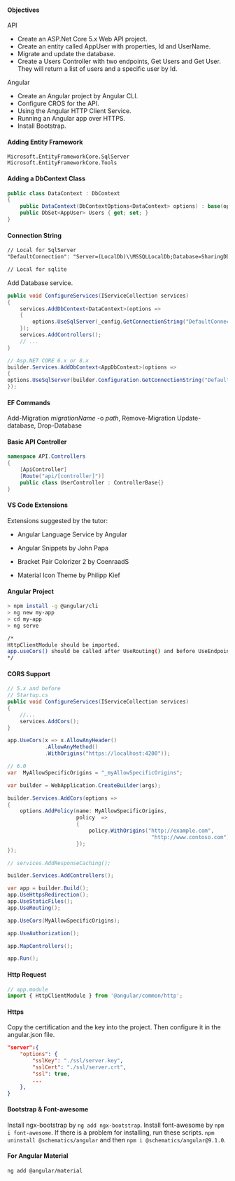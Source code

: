 #### Objectives

API

+ Create an ASP.Net Core 5.x Web API project.
+ Create an entity called AppUser with properties, Id and UserName.
+ Migrate and update the database.
+ Create a Users Controller with two endpoints, Get Users and Get User. They will return a list of users and a specific user by Id.

Angular

- Create an Angular project by Angular CLI.
- Configure CROS for the API.
- Using the Angular HTTP Client Service.
- Running an Angular app over HTTPS.
- Install Bootstrap.

#### Adding Entity Framework

```
Microsoft.EntityFrameworkCore.SqlServer
Microsoft.EntityFrameworkCore.Tools
```

#### Adding a DbContext Class

```csharp
public class DataContext : DbContext
{
    public DataContext(DbContextOptions<DataContext> options) : base(options) { }
    public DbSet<AppUser> Users { get; set; }
}
```

#### Connection String

```xml
// Local for SqlServer
"DefaultConnection": "Server=(LocalDb)\\MSSQLLocalDb;Database=SharingDb;"

// Local for sqlite
```

Add Database service.

```csharp
public void ConfigureServices(IServiceCollection services)
{
    services.AddDbContext<DataContext>(options =>
    {
        options.UseSqlServer(_config.GetConnectionString("DefaultConnection"));
    });
    services.AddControllers();
    // ...
}

// Asp.NET CORE 6.x or 8.x
builder.Services.AddDbContext<AppDbContext>(options =>
{
options.UseSqlServer(builder.Configuration.GetConnectionString("DefaultConnection"));
});
```

#### EF Commands

Add-Migration *migrationName* -o *path*, Remove-Migration
Update-database, Drop-Database

#### Basic API Controller

```csharp
namespace API.Controllers
{
    [ApiController]
    [Route("api/[controller]")]
    public class UserController : ControllerBase{}
}
```

#### VS Code Extensions

Extensions suggested by the tutor:

- Angular Language Service by Angular

- Angular Snippets by John Papa

- Bracket Pair Colorizer 2 by CoenraadS

- Material Icon Theme by Philipp Kief

#### Angular Project

```bash
> npm install -g @angular/cli
> ng new my-app
> cd my-app
> ng serve

/*
HttpClientModule should be imported.
app.useCors() should be called after UseRouting() and before UseEndpoints().
*/
```

#### CORS Support

```csharp
// 5.x and before
// Startup.cs
public void ConfigureServices(IServiceCollection services)
{
    //...
    services.AddCors();
}

app.UseCors(x => x.AllowAnyHeader()
            .AllowAnyMethod()
            .WithOrigins("https://localhost:4200"));

// 6.0
var  MyAllowSpecificOrigins = "_myAllowSpecificOrigins";

var builder = WebApplication.CreateBuilder(args);

builder.Services.AddCors(options =>
{
    options.AddPolicy(name: MyAllowSpecificOrigins,
                      policy  =>
                      {
                          policy.WithOrigins("http://example.com",
                                              "http://www.contoso.com");
                      });
});

// services.AddResponseCaching();

builder.Services.AddControllers();

var app = builder.Build();
app.UseHttpsRedirection();
app.UseStaticFiles();
app.UseRouting();

app.UseCors(MyAllowSpecificOrigins);

app.UseAuthorization();

app.MapControllers();

app.Run();
```

#### Http Request

```typescript
// app.module
import { HttpClientModule } from '@angular/common/http';
```

#### Https

Copy the certification and the key into the project. Then configure it in the angular.json file.

```json
"server":{
    "options": {
        "sslKey": "./ssl/server.key",
        "sslCert": "./ssl/server.crt",
        "ssl": true,
        ...
    },
}
```

#### Bootstrap & Font-awesome

Install ngx-bootstrap by ```ng add ngx-bootstrap```. Install font-awesome by ```npm i font-awesome```. If there is a problem for installing, run these scripts. ```npm uninstall @schematics/angular``` and then ```npm i @schematics/angular@9.1.0```.

#### For Angular Material

```shell
ng add @angular/material
```
